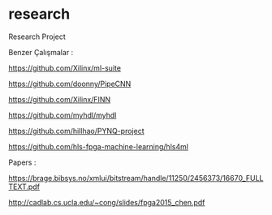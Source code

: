 # research
Research Project


Benzer Çalışmalar :

https://github.com/Xilinx/ml-suite

https://github.com/doonny/PipeCNN

https://github.com/Xilinx/FINN

https://github.com/myhdl/myhdl

https://github.com/hillhao/PYNQ-project

https://github.com/hls-fpga-machine-learning/hls4ml

Papers :

https://brage.bibsys.no/xmlui/bitstream/handle/11250/2456373/16670_FULLTEXT.pdf

http://cadlab.cs.ucla.edu/~cong/slides/fpga2015_chen.pdf
